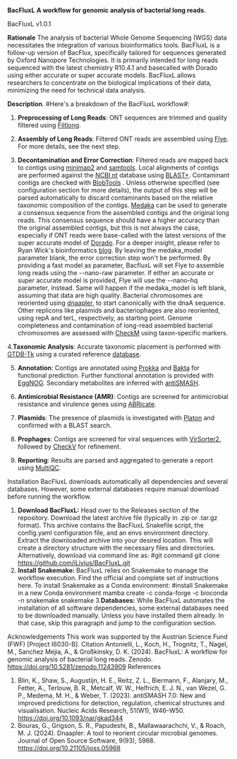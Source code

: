 **BacFluxL**
**A workflow for genomic analysis of bacterial long reads.**
                                                                                                               
BacFluxL v1.0.1

**Rationale**
The analysis of bacterial Whole Genome Sequencing (WGS) data necessitates the integration of various bioinformatics tools. BacFluxL is a follow-up version of BacFlux, specifically tailored for sequences generated by Oxford Nanopore Technologies. It is primarily intended for long reads sequenced with the latest chemistry R10.4.1 and basecalled with Dorado using either accurate or super accurate models.
BacFluxL allows researchers to concentrate on the biological implications of their data, minimizing the need for technical data analysis.

**Description**.
#Here's a breakdown of the BacFluxL workflow#:
1.	**Preprocessing of Long Reads**:
	ONT sequences are trimmed and quality filtered using [Filtlong](https://github.com/rrwick/Filtlong).

2.	**Assembly of Long Reads**:
	Filtered ONT reads are assembled using [Flye](https://github.com/fenderglass/Flye ). For more details, see the next step.

3.	**Decontamination and Error Correction**:
	Filtered reads are mapped back to contigs using [minimap2](https://github.com/lh3/minimap2 ) and [samtools](https://github.com/samtools/samtools ).
	Local alignments of contigs are performed against the [NCBI nt](https://ftp.ncbi.nlm.nih.gov/blast/db/ ) database using [BLAST+](https://blast.ncbi.nlm.nih.gov/doc/blast-help/).
	Contaminant contigs are checked with [BlobTools](https://github.com/DRL/blobtools) . Unless otherwise specified (see configuration section for more details), the output of this step will be parsed automatically to discard contaminants based on the relative taxonomic composition of the contigs.
	[Medaka](https://github.com/nanoporetech/medaka) can be used to generate a consensus sequence from the assembled contigs and the original long reads. This consensus sequence should have a higher accuracy than the original assembled contigs, but this is not always the case, especially if ONT reads were base-called with the latest versions of the super accurate model of [Dorado](https://github.com/nanoporetech/dorado). For a deeper insight, please refer to Ryan Wick's bioinformatics [blog](https://rrwick.github.io/2023/12/18/ont-only-accuracy-update.html ). By leaving the medaka_model parameter blank, the error correction step won't be performed. By providing a fast model as parameter, BacfluxL will set Flye to assemble long reads using the --nano-raw parameter. If either an accurate or super accurate model is provided, Flye will use the --nano-hq parameter, instead. Same will happen if the medaka_model is left blank, assuming that data are high quality.
	Bacterial chromosomes are reoriented using [dnaapler]( https://github.com/gbouras13/dnaapler), to start canonically with the dnaA sequence. Other replicons like plasmids and bacteriophages are also reoriented, using repA and terL, respectively, as starting point.
	Genome completeness and contamination of long-read assembled bacterial chromosomes are assessed with [CheckM](https://github.com/Ecogenomics/CheckM ) using taxon-specific markers.

4.**Taxonomic Analysis**:
	Accurate taxonomic placement is performed with [GTDB-Tk](https://github.com/Ecogenomics/GTDBTk) using a curated reference [database](https://gtdb.ecogenomic.org/).

5.	**Annotation**:
	Contigs are annotated using [Prokka](https://github.com/tseemann/prokka) and [Bakta](https://github.com/oschwengers/bakta) for functional prediction.
	Further functional annotation is provided with [EggNOG](https://github.com/eggnogdb).
	Secondary metabolites are inferred with [antiSMASH](https://github.com/antismash/antismash).

6.	**Antimicrobial Resistance (AMR)**:
	Contigs are screened for antimicrobial resistance and virulence genes using [ABRicate](https://github.com/tseemann/abricate).

7.	**Plasmids**:
	The presence of plasmids is investigated with [Platon](https://github.com/PlatONnetwork ) and confirmed with a BLAST search.

8.	**Prophages**:
	Contigs are screened for viral sequences with [VirSorter2](https://github.com/jiarong/VirSorter2 ), followed by [CheckV](https://bitbucket.org/berkeleylab/checkv/src/master/) for refinement.

9.	**Reporting**:
	Results are parsed and aggregated to generate a report using [MultiQC](https://github.com/MultiQC/MultiQC).

Installation
BacFluxL downloads automatically all dependencies and several databases. However, some external databases require manual download before running the workflow.
1.	**Download BacFluxL:**
Head over to the Releases section of the repository. Download the latest archive file (typically in .zip or .tar.gz format). This archive contains the BacFluxL Snakefile script, the config.yaml configuration file, and an envs environment directory. Extract the downloaded archive into your desired location. This will create a directory structure with the necessary files and directories. Alternatively, download via command line as:
#git command
git clone https://github.com/iLivius/BacFluxL.git
2.	**Install Snakemake:**
BacFluxL relies on Snakemake to manage the workflow execution. Find the official and complete set of instructions here. To install Snakemake as a Conda environment:
#install Snakemake in a new Conda environment
mamba create -c conda-forge -c bioconda -n snakemake snakemake
3.**Databases:**
While BacFluxL automates the installation of all software dependencies, some external databases need to be downloaded manually. Unless you have installed them already. In that case, skip this paragraph and jump to the configuration section.

Acknowledgements
This work was supported by the Austrian Science Fund (FWF) [Project I6030-B].
Citation
Antonielli, L., Koch, H., Trognitz, T., Nagel, M., Sanchez Mejia, A., & Großkinsky, D. K. (2024). BacFluxL: A workflow for genomic analysis of bacterial long reads. Zenodo. https://doi.org/10.5281/zenodo.11243909
References
1.	Blin, K., Shaw, S., Augustijn, H. E., Reitz, Z. L., Biermann, F., Alanjary, M., Fetter, A., Terlouw, B. R., Metcalf, W. W., Helfrich, E. J. N., van Wezel, G. P., Medema, M. H., & Weber, T. (2023). antiSMASH 7.0: New and improved predictions for detection, regulation, chemical structures and visualisation. Nucleic Acids Research, 51(W1), W46–W50. https://doi.org/10.1093/nar/gkad344
2.	Bouras, G., Grigson, S. R., Papudeshi, B., Mallawaarachchi, V., & Roach, M. J. (2024). Dnaapler: A tool to reorient circular microbial genomes. Journal of Open Source Software, 9(93), 5968. https://doi.org/10.21105/joss.05968
